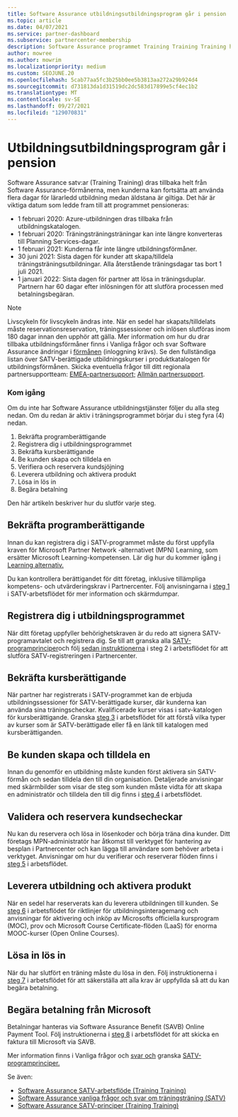 ```yaml
---
title: Software Assurance utbildningsutbildningsprogram går i pension
ms.topic: article
ms.date: 04/07/2021
ms.service: partner-dashboard
ms.subservice: partnercenter-membership
description: Software Assurance programmet Training Training Training håller på att dras tillbaka.
author: mowree
ms.author: mowrim
ms.localizationpriority: medium
ms.custom: SEOJUNE.20
ms.openlocfilehash: 5cab77aa5fc3b25bb0ee5b3813aa272a29b924d4
ms.sourcegitcommit: d731813da1d31519dc2dc583d17899e5cf4ec1b2
ms.translationtype: MT
ms.contentlocale: sv-SE
ms.lasthandoff: 09/27/2021
ms.locfileid: "129070831"
---
```

# <a name="training-vouchers-program-retirement"></a>Utbildningsutbildningsprogram går i pension

Software Assurance satv:ar (Training Training) dras tillbaka helt från Software Assurance-förmånerna, men kunderna kan fortsätta att använda flera dagar för lärarledd utbildning medan äldstana är giltiga. Det här är viktiga datum som ledde fram till att programmet pensioneras: 

- 1 februari 2020: Azure-utbildningen dras tillbaka från utbildningskatalogen.
- 1 februari 2020: Träningsträningsträningar kan inte längre konverteras till Planning Services-dagar.  
- 1 februari 2021: Kunderna får inte längre utbildningsförmåner. 
- 30 juni 2021: Sista dagen för kunder att skapa/tilldela träningsträningsutbildningar. Alla återstående träningsdagar tas bort 1 juli 2021.
- 1 januari 2022: Sista dagen för partner att lösa in träningsduplar. Partnern har 60 dagar efter inlösningen för att slutföra processen med betalningsbegäran.  

>[!NOTE]
>Livscykeln för livscykeln ändras inte. När en sedel har skapats/tilldelats måste reservationsreservation, träningssessioner och inlösen slutföras inom 180 dagar innan den upphör att gälla.  Mer information om hur du drar tillbaka utbildningsförmåner finns i Vanliga frågor och svar Software Assurance ändringar i [förmånen](https://partner.microsoft.com/resources/collection/software-assurance-benefit-changes#/) (inloggning krävs).  Se den fullständiga listan över SATV-berättigade utbildningskurser i produktkatalogen för utbildningsförmånen. Skicka eventuella frågor till ditt regionala partnersupportteam: [EMEA-partnersupport;](mailto:savoucher@msdirectservices.com) [Allmän partnersupport](https://partner.microsoft.com/dashboard/support/servicerequests).



### <a name="get-started"></a>Kom igång

Om du inte har Software Assurance utbildningstjänster följer du alla steg nedan. Om du redan är aktiv i träningsprogrammet börjar du i steg fyra (4) nedan. 

1. Bekräfta programberättigande
2. Registrera dig i utbildningsprogrammet
3. Bekräfta kursberättigande
4. Be kunden skapa och tilldela en
5. Verifiera och reservera kundsjöjning
6. Leverera utbildning och aktivera produkt
7. Lösa in lös in
8. Begära betalning

Den här artikeln beskriver hur du slutför varje steg.

## <a name="confirm-program-eligibility"></a>Bekräfta programberättigande

Innan du kan registrera dig i SATV-programmet måste du först uppfylla kraven för Microsoft Partner Network -alternativet (MPN) Learning, som ersätter Microsoft Learning-kompetensen. Lär dig hur du kommer igång [i Learning alternativ.](https://partner.microsoft.com/membership/learning-partners)

Du kan kontrollera berättigandet för ditt företag, inklusive tillämpliga kompetens- och utvärderingskrav i Partnercenter. Följ anvisningarna i [steg 1](https://query.prod.cms.rt.microsoft.com/cms/api/am/binary/RE4s3bB) i SATV-arbetsflödet för mer information och skärmdumpar.

## <a name="enroll-in-the-training-program"></a>Registrera dig i utbildningsprogrammet

När ditt företag uppfyller behörighetskraven är du redo att signera SATV-programavtalet och registrera dig. Se till att granska alla [SATV-programprinciper](https://query.prod.cms.rt.microsoft.com/cms/api/am/binary/RE3koEP)och följ [sedan instruktionerna](https://query.prod.cms.rt.microsoft.com/cms/api/am/binary/RE4s3bB) i steg 2 i arbetsflödet för att slutföra SATV-registreringen i Partnercenter.


## <a name="confirm-course-eligibility"></a>Bekräfta kursberättigande
När partner har registrerats i SATV-programmet kan de erbjuda utbildningssessioner för SATV-berättigade kurser, där kunderna kan använda sina träningscheckar. Kvalificerade kurser visas i satv-katalogen för kursberättigande. Granska [steg 3](https://query.prod.cms.rt.microsoft.com/cms/api/am/binary/RE4s3bB) i arbetsflödet för att förstå vilka typer av kurser som är SATV-berättigade eller få en länk till katalogen med kursberättiganden.

## <a name="have-customer-create-and-assign-voucher"></a>Be kunden skapa och tilldela en

Innan du genomför en utbildning måste kunden först aktivera sin SATV-förmån och sedan tilldela den till din organisation. Detaljerade anvisningar med skärmbilder som visar de steg som kunden måste vidta för att skapa en administratör och tilldela den till dig finns i [steg 4](https://query.prod.cms.rt.microsoft.com/cms/api/am/binary/RE4s3bB) i arbetsflödet.

## <a name="validate-and-reserve-customer-vouchers"></a>Validera och reservera kundsecheckar

Nu kan du reservera och lösa in lösenkoder och börja träna dina kunder. Ditt företags MPN-administratör har åtkomst till verktyget för hantering av besplan i Partnercenter och kan lägga till användare som behöver arbeta i verktyget. Anvisningar om hur du verifierar och reserverar flöden finns i [steg 5](https://query.prod.cms.rt.microsoft.com/cms/api/am/binary/RE4s3bB) i arbetsflödet.

## <a name="deliver-training-and-activate-product"></a>Leverera utbildning och aktivera produkt

När en sedel har reserverats kan du leverera utbildningen till kunden. Se [steg 6](https://query.prod.cms.rt.microsoft.com/cms/api/am/binary/RE4s3bB) i arbetsflödet för riktlinjer för utbildningsinteragemang och anvisningar för aktivering och inköp av Microsofts officiella kursprogram (MOC), prov och Microsoft Course Certificate-flöden (LaaS) för enorma MOOC-kurser (Open Online Courses).

## <a name="redeem-voucher"></a>Lösa in lös in

När du har slutfört en träning måste du lösa in den. Följ instruktionerna i [steg 7](https://query.prod.cms.rt.microsoft.com/cms/api/am/binary/RE4s3bB) i arbetsflödet för att säkerställa att alla krav är uppfyllda så att du kan begära betalning. 


## <a name="request-payment-from-microsoft"></a>Begära betalning från Microsoft

Betalningar hanteras via Software Assurance Benefit (SAVB) Online Payment Tool. Följ instruktionerna i [steg 8](https://query.prod.cms.rt.microsoft.com/cms/api/am/binary/RE4s3bB) i arbetsflödet för att skicka en faktura till Microsoft via SAVB. 

Mer information finns i Vanliga frågor och [svar och](https://query.prod.cms.rt.microsoft.com/cms/api/am/binary/RE3kz5o) granska [SATV-programprinciper.](https://query.prod.cms.rt.microsoft.com/cms/api/am/binary/RE3koEP)

Se även:

- [Software Assurance SATV-arbetsflöde (Training Training)](https://query.prod.cms.rt.microsoft.com/cms/api/am/binary/RE4s3bB)
- [Software Assurance vanliga frågor och svar om träningsträning (SATV)](https://query.prod.cms.rt.microsoft.com/cms/api/am/binary/RE3kz5o)
- [Software Assurance SATV-principer (Training Training)](https://query.prod.cms.rt.microsoft.com/cms/api/am/binary/RE3koEP)
